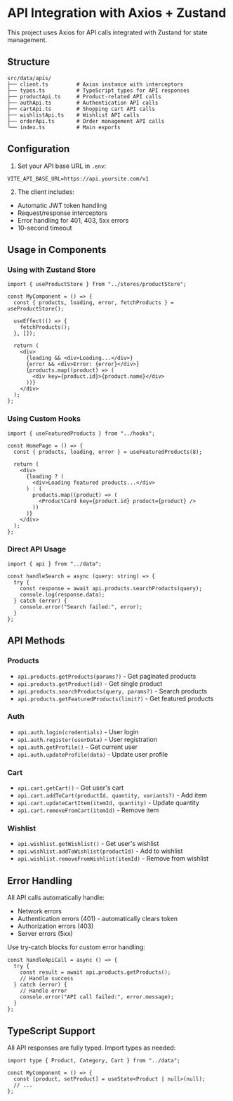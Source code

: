 # API Integration with Axios + Zustand

This project uses Axios for API calls integrated with Zustand for state management.

## Structure

```
src/data/apis/
├── client.ts         # Axios instance with interceptors
├── types.ts          # TypeScript types for API responses
├── productApi.ts     # Product-related API calls
├── authApi.ts        # Authentication API calls
├── cartApi.ts        # Shopping cart API calls
├── wishlistApi.ts    # Wishlist API calls
├── orderApi.ts       # Order management API calls
└── index.ts          # Main exports
```

## Configuration

1. Set your API base URL in `.env`:

```env
VITE_API_BASE_URL=https://api.yoursite.com/v1
```

2. The client includes:

- Automatic JWT token handling
- Request/response interceptors
- Error handling for 401, 403, 5xx errors
- 10-second timeout

## Usage in Components

### Using with Zustand Store

```tsx
import { useProductStore } from "../stores/productStore";

const MyComponent = () => {
  const { products, loading, error, fetchProducts } = useProductStore();

  useEffect(() => {
    fetchProducts();
  }, []);

  return (
    <div>
      {loading && <div>Loading...</div>}
      {error && <div>Error: {error}</div>}
      {products.map((product) => (
        <div key={product.id}>{product.name}</div>
      ))}
    </div>
  );
};
```

### Using Custom Hooks

```tsx
import { useFeaturedProducts } from "../hooks";

const HomePage = () => {
  const { products, loading, error } = useFeaturedProducts(8);

  return (
    <div>
      {loading ? (
        <div>Loading featured products...</div>
      ) : (
        products.map((product) => (
          <ProductCard key={product.id} product={product} />
        ))
      )}
    </div>
  );
};
```

### Direct API Usage

```tsx
import { api } from "../data";

const handleSearch = async (query: string) => {
  try {
    const response = await api.products.searchProducts(query);
    console.log(response.data);
  } catch (error) {
    console.error("Search failed:", error);
  }
};
```

## API Methods

### Products

- `api.products.getProducts(params?)` - Get paginated products
- `api.products.getProduct(id)` - Get single product
- `api.products.searchProducts(query, params?)` - Search products
- `api.products.getFeaturedProducts(limit?)` - Get featured products

### Auth

- `api.auth.login(credentials)` - User login
- `api.auth.register(userData)` - User registration
- `api.auth.getProfile()` - Get current user
- `api.auth.updateProfile(data)` - Update user profile

### Cart

- `api.cart.getCart()` - Get user's cart
- `api.cart.addToCart(productId, quantity, variants?)` - Add item
- `api.cart.updateCartItem(itemId, quantity)` - Update quantity
- `api.cart.removeFromCart(itemId)` - Remove item

### Wishlist

- `api.wishlist.getWishlist()` - Get user's wishlist
- `api.wishlist.addToWishlist(productId)` - Add to wishlist
- `api.wishlist.removeFromWishlist(itemId)` - Remove from wishlist

## Error Handling

All API calls automatically handle:

- Network errors
- Authentication errors (401) - automatically clears token
- Authorization errors (403)
- Server errors (5xx)

Use try-catch blocks for custom error handling:

```tsx
const handleApiCall = async () => {
  try {
    const result = await api.products.getProducts();
    // Handle success
  } catch (error) {
    // Handle error
    console.error("API call failed:", error.message);
  }
};
```

## TypeScript Support

All API responses are fully typed. Import types as needed:

```tsx
import type { Product, Category, Cart } from "../data";

const MyComponent = () => {
  const [product, setProduct] = useState<Product | null>(null);
  // ...
};
```
